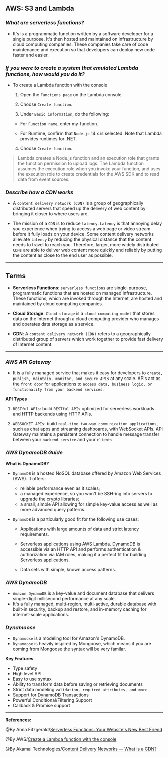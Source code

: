 ## **AWS: S3 and Lambda**

### ***What are serverless functions?***

-  It's is a programmatic function written by a software developer for a single purpose. It's then hosted and maintained on infrastructure by cloud computing companies. These companies take care of code maintenance and execution so that developers can deploy new code faster and easier.

### ***If you were to create a system that emulated Lambda functions, how would you do it?***

- To create a Lambda function with the console

   1. Open the `Functions page` on the Lambda console.

   2. Choose `Create function`.

   3. Under `Basic information`, do the following:

     - For `Function name`, enter my-function.

     - For Runtime, confirm that `Node.js` 14.x is selected. Note that Lambda provides runtimes for .NET.

   4. Choose `Create function`.


>Lambda creates a Node.js function and an execution role that grants the function permission to upload logs. The Lambda function assumes the execution role when you invoke your function, and uses the execution role to create credentials for the AWS SDK and to read data from event sources.

### ***Describe how a CDN works***

- A `content delivery network (CDN)` is a group of geographically distributed servers that speed up the delivery of web content by bringing it closer to where users are.

- The mission of a `CDN` is to reduce `latency`. `Latency` is that annoying delay you experience when trying to access a web page or video stream before it fully loads on your device. Some content delivery networks alleviate `latency` by reducing the physical distance that the content needs to travel to reach you. Therefore, larger, more widely distributed `CDNs` are able to deliver web content more quickly and reliably by putting the content as close to the end user as possible.


-----------------------------------------------


## **Terms**

- **Serverless Functions**:  `serverless functions` are single-purpose, programmatic functions that are hosted on managed infrastructure. These functions, which are invoked through the Internet, are hosted and maintained by cloud computing companies. 

- **Cloud Storage**: `Cloud storage` is a `cloud computing model` that stores data on the Internet through a cloud computing provider who manages and operates data storage as a service. 

- **CDN**: A `content delivery network (CDN)` refers to a geographically distributed group of servers which work together to provide fast delivery of Internet content.


-----------------------------------------------

### ***AWS API Gateway***

- It is a fully managed service that makes it easy for developers to `create, publish, maintain, monitor, and secure APIs` at any scale. APIs act as the `front door` for applications to `access data, business logic, or functionality from your backend services`. 

**API Types**

1. `RESTful APIs`: build `RESTful APIs` optimized for serverless workloads and HTTP backends using HTTP APIs. 

2. `WEBSOCKET APIs`: build `real-time two-way communication applications`, such as chat apps and streaming dashboards, with WebSocket APIs. API Gateway maintains a persistent connection to handle message transfer between your `backend service` and your `clients`.


### ***AWS DynamoDB Guide***


**What is DynamoDB?**

- `DynamoDB` is a hosted NoSQL database offered by Amazon Web Services (AWS). It offers:

   - reliable performance even as it scales;
   - a managed experience, so you won't be SSH-ing into servers to upgrade the crypto libraries;
   - a small, simple API allowing for simple key-value access as well as more advanced query patterns.

- `DynamoDB` is a particularly good fit for the following use cases:

   - Applications with large amounts of data and strict latency requirements. 

   - Serverless applications using AWS Lambda. DynamoDB is accessible via an HTTP API and performs authentication & authorization via IAM roles, making it a perfect fit for building Serverless applications.

  - Data sets with simple, known access patterns. 


### ***AWS DynamoDB***

- `Amazon DynamoDB` is a key-value and document database that delivers single-digit millisecond performance at any scale. 
- It's a fully managed, multi-region, multi-active, durable database with built-in security, backup and restore, and in-memory caching for internet-scale applications.


### ***Dynamoose***

- `Dynamoose` is a modeling tool for Amazon's DynamoDB. 
- `Dynamoose` is heavily inspired by Mongoose, which means if you are coming from Mongoose the syntax will be very familar.

**Key Features**

- Type safety
- High level API
- Easy to use syntax
- Ability to transform data before saving or retrieving documents
- Strict data modeling `validation, required attributes, and more`
- Support for DynamoDB Transactions
- Powerful Conditional/Filtering Support
- Callback & Promise support

-------------------------------------------------------------



**References:**

@By Anna Fitzgerald/[Serverless Functions: Your Website's New Best Friend](https://blog.hubspot.com/website/serverless-functions) 

@By AWS/[Create a Lambda function with the console](https://docs.aws.amazon.com/lambda/latest/dg/getting-started-create-function.html)

@By Akamai Technologies/[Content Delivery Networks — What is a CDN?](https://www.akamai.com/our-thinking/cdn/what-is-a-cdn)
